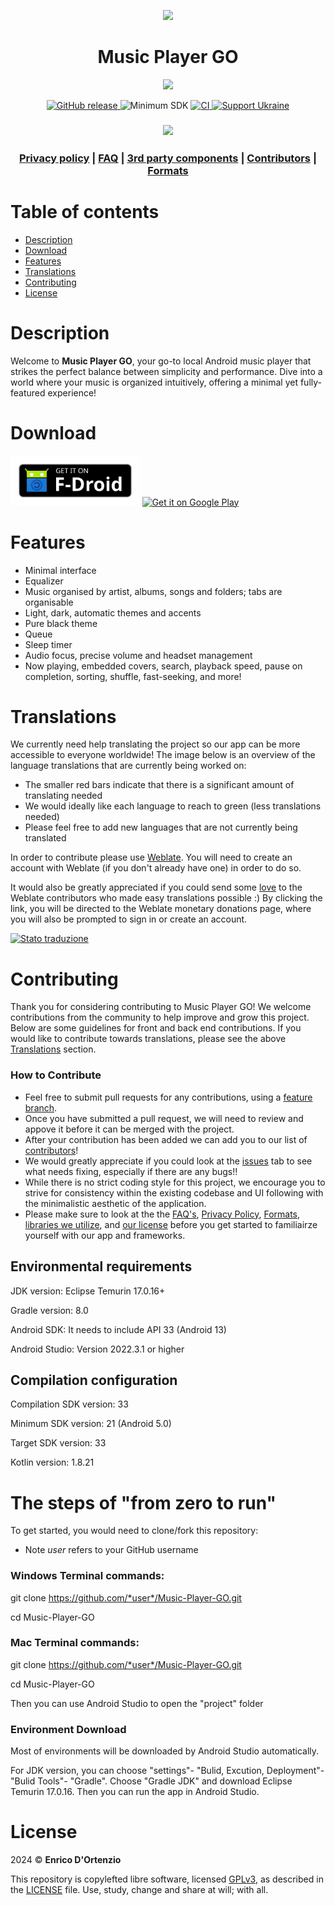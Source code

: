 <p align="center">
<img width="128" src="https://github.com/enricocid/Music-Player-GO/blob/main/fastlane/metadata/android/en-US/images/icon.png">
</p>

<h1 align="center">Music Player GO</h1>

<p align="center">
<img width="400" src="art16.gif">
</p>

<p align="center">
  <!-- Latest Release -->
    <a href="https://github.com/enricocid/Music-Player-GO/releases">
      <img alt="GitHub release"
      src="https://img.shields.io/static/v1?label=Tag&message=v4.4.24&color=58F5D1">
    </a>
   <!-- Minimum SDK -->
    <img alt="Minimum SDK" src="https://img.shields.io/static/v1?label=API&message=21&color=32B5ED">
     <!-- Android CI integration -->
    <a href="https://github.com/enricocid/Music-Player-GO/actions">
    <img alt="CI" src="https://github.com/enricocid/Music-Player-GO/workflows/Android%20CI/badge.svg">
    </a>
    <!-- Support Ukraine -->
    <a href="https://war.ukraine.ua/support-ukraine/">
    <img alt="Support Ukraine" src="https://img.shields.io/static/v1?label=Support Ukraine&message=now!&color=005BBB">
    </a>
</p>

  <h3 align="center">
  <a href="https://hosted.weblate.org/engage/music-player-go/">
    <img src="https://hosted.weblate.org/widgets/music-player-go/-/287x66-white.png" />
  </a>
  </h3>

  <h3 align="center">
  <a href="PRIVACY_POLICY.md">Privacy policy</a> |
  <a href="FAQ.md">FAQ</a> |
  <a href="LIBS.md">3rd party components</a> |
  <a href="CONTRIBUTORS.md">Contributors</a> |
  <a href="FORMATS.md">Formats</a>
  </h3>

  </h3>


# Table of contents

- [Description](#description)
- [Download](#download)
- [Features](#features)
- [Translations](#translations)
- [Contributing](#contributing)
- [License](#license)


# Description

Welcome to **Music Player GO**, your go-to local Android music player that strikes the perfect balance between simplicity and performance. Dive into a world where your music is organized intuitively, offering a minimal yet fully-featured experience!


# Download

[<img src="https://raw.githubusercontent.com/enricocid/fdroid-custom-badges/main/badge_get-it-on.png"
    alt="Get it on F-Droid"
    height="80">](https://f-droid.org/packages/com.iven.musicplayergo/)
[<img src="https://play.google.com/intl/en_us/badges/static/images/badges/en_badge_web_generic.png"
    alt="Get it on Google Play"
    height="80">](https://play.google.com/store/apps/details?id=com.iven.musicplayergo)
  
# Features

- Minimal interface
- Equalizer
- Music organised by artist, albums, songs and folders; tabs are organisable
- Light, dark, automatic themes and accents
- Pure black theme
- Queue
- Sleep timer
- Audio focus, precise volume and headset management
- Now playing, embedded covers, search, playback speed, pause on completion, sorting, shuffle, fast-seeking, and more!
 

# Translations

We currently need help translating the project so our app can be more accessible to everyone worldwide!
The image below is an overview of the language translations that are currently being worked on:
- The smaller red bars indicate that there is a significant amount of translating needed
- We would ideally like each language to reach to green (less translations needed)
- Please feel free to add new languages that are not currently being translated

In order to contribute please use [Weblate](https://hosted.weblate.org/engage/music-player-go/). 
You will need to create an account with Weblate (if you don't already have one) in order to do so.

It would also be greatly appreciated if you could send some [love](https://weblate.org/donate/new/) to the Weblate contributors who made easy translations possible :)
By clicking the link, you will be directed to the Weblate monetary donations page, where you will also be prompted to sign in or create an account.

<a href="https://hosted.weblate.org/engage/music-player-go/">
<img src="https://hosted.weblate.org/widgets/music-player-go/-/horizontal-auto.svg" alt="Stato traduzione" />
</a>

# Contributing

Thank you for considering contributing to Music Player GO! We welcome contributions from the community to help improve and grow this project. Below are some guidelines for front and back end contributions. If you would like to contribute towards translations, please see the above [Translations](#translations) section.

### How to Contribute

* Feel free to submit pull requests for any contributions, using a [feature branch](https://www.atlassian.com/git/tutorials/comparing-workflows/feature-branch-workflow).
* Once you have submitted a pull request, we will need to review and appove it before it can be merged with the project.
* After your contribution has been added we can add you to our list of [contributors](CONTRIBUTORS.md)!
* We would greatly appreciate if you could look at the [issues](https://github.com/enricocid/Music-Player-GO/issues) tab to see what needs fixing, especially if there are any bugs!!
* While there is no strict coding style for this project, we encourage you to strive for consistency within the existing codebase and UI following with the minimalistic aesthetic of the application.
* Please make sure to look at the the [FAQ's](FAQ.md), [Privacy Policy](PRIVACY_POLICY.md), [Formats](FORMATS.md), [libraries we utilize](LIBS.md), and [our license](LICENSE.md) before you get started to familiairze yourself with our app and frameworks.

## Environmental requirements

JDK version: Eclipse Temurin 17.0.16+

Gradle version: 8.0

Android SDK: It needs to include API 33 (Android 13)

Android Studio: Version 2022.3.1 or higher

## Compilation configuration

Compilation SDK version: 33

Minimum SDK version: 21 (Android 5.0)

Target SDK version: 33

Kotlin version: 1.8.21

# The steps of "from zero to run"

To get started, you would need to clone/fork this repository:
- Note *user* refers to your GitHub username

### Windows Terminal commands:

git clone https://github.com/*user*/Music-Player-GO.git

cd Music-Player-GO

### Mac Terminal commands:

git clone https://github.com/*user*/Music-Player-GO.git

cd Music-Player-GO

Then you can use Android Studio to open the "project" folder

### Environment Download

Most of environments will be downloaded by Android Studio automatically.

For JDK version, you can choose "settings"- "Bulid, Excution, Deployment"- "Bulid Tools"- "Gradle". Choose "Gradle JDK" and download Eclipse Temurin 17.0.16. Then you can run the app in Android Studio.



# License


2024 &copy; **Enrico D'Ortenzio**

This repository is copylefted libre software, licensed [GPLv3](https://www.gnu.org/licenses/#GPL), as described in the [LICENSE](LICENSE.md) file.
Use, study, change and share at will; with all.
